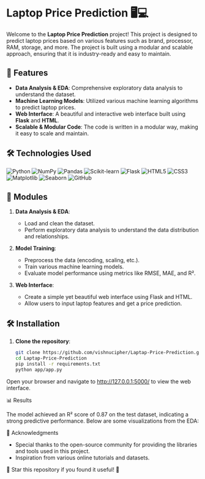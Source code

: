 # Laptop Price Prediction 🖥💻

Welcome to the **Laptop Price Prediction** project! This project is designed to predict laptop prices based on various features such as brand, processor, RAM, storage, and more. The project is built using a modular and scalable approach, ensuring that it is industry-ready and easy to maintain.

## 🚀 Features

- **Data Analysis & EDA**: Comprehensive exploratory data analysis to understand the dataset.
- **Machine Learning Models**: Utilized various machine learning algorithms to predict laptop prices.
- **Web Interface**: A beautiful and interactive web interface built using **Flask** and **HTML**.
- **Scalable & Modular Code**: The code is written in a modular way, making it easy to scale and maintain.

## 🛠️ Technologies Used

<p align="left">
  <img src="https://img.shields.io/badge/Python-3776AB?style=for-the-badge&logo=python&logoColor=white" alt="Python" />
  <img src="https://img.shields.io/badge/Numpy-013243?style=for-the-badge&logo=numpy&logoColor=white" alt="NumPy" />
  <img src="https://img.shields.io/badge/Pandas-150458?style=for-the-badge&logo=pandas&logoColor=white" alt="Pandas" />
  <img src="https://img.shields.io/badge/Scikit_Learn-F7931E?style=for-the-badge&logo=scikit-learn&logoColor=white" alt="Scikit-learn" />
  <img src="https://img.shields.io/badge/Flask-000000?style=for-the-badge&logo=flask&logoColor=white" alt="Flask" />
  <img src="https://img.shields.io/badge/HTML5-E34F26?style=for-the-badge&logo=html5&logoColor=white" alt="HTML5" />
  <img src="https://img.shields.io/badge/CSS3-1572B6?style=for-the-badge&logo=css3&logoColor=white" alt="CSS3" />
  <img src="https://img.shields.io/badge/Matplotlib-3776AB?style=for-the-badge&logo=matplotlib&logoColor=white" alt="Matplotlib" />
  <img src="https://img.shields.io/badge/Seaborn-3776AB?style=for-the-badge&logo=seaborn&logoColor=white" alt="Seaborn" />
  <img src="https://img.shields.io/badge/GitHub-181717?style=for-the-badge&logo=github&logoColor=white" alt="GitHub" />
</p>


## 🧩 Modules

1. **Data Analysis & EDA**: 
   - Load and clean the dataset.
   - Perform exploratory data analysis to understand the data distribution and relationships.
   
2. **Model Training**:
   - Preprocess the data (encoding, scaling, etc.).
   - Train various machine learning models.
   - Evaluate model performance using metrics like RMSE, MAE, and R².

3. **Web Interface**:
   - Create a simple yet beautiful web interface using Flask and HTML.
   - Allow users to input laptop features and get a price prediction.

## 🛠️ Installation

1. **Clone the repository**:
   ```bash
   git clone https://github.com/vishnucipher/Laptap-Price-Prediction.git
   cd Laptap-Price-Prediction
   pip install -r requirements.txt
   python app/app.py

Open your browser and navigate to http://127.0.0.1:5000/ to view the web interface.

📊 Results

The model achieved an R² score of 0.87 on the test dataset, indicating a strong predictive performance. Below are some visualizations from the EDA:


🙏 Acknowledgments

- Special thanks to the open-source community for providing the libraries and tools used in this project.
- Inspiration from various online tutorials and datasets.

🌟 Star this repository if you found it useful! 🌟


